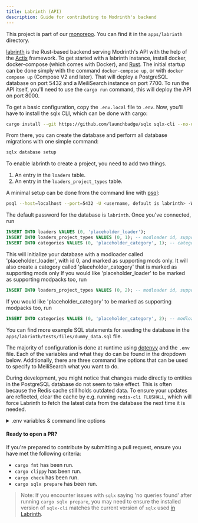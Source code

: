 ```yaml
---
title: Labrinth (API)
description: Guide for contributing to Modrinth's backend
---
```


This project is part of our [monorepo](https://github.com/modrinth/code). You can find it in the `apps/labrinth` directory.

[labrinth] is the Rust-based backend serving Modrinth's API with the help of the [Actix](https://actix.rs) framework. To get started with a labrinth instance, install docker, docker-compose (which comes with Docker), and [Rust]. The initial startup can be done simply with the command `docker-compose up`, or with `docker compose up` (Compose V2 and later). That will deploy a PostgreSQL database on port 5432 and a MeiliSearch instance on port 7700. To run the API itself, you'll need to use the `cargo run` command, this will deploy the API on port 8000.

To get a basic configuration, copy the `.env.local` file to `.env`. Now, you'll have to install the sqlx CLI, which can be done with cargo:

```bash
cargo install --git https://github.com/launchbadge/sqlx sqlx-cli --no-default-features --features postgres,rustls
```

From there, you can create the database and perform all database migrations with one simple command:

```bash
sqlx database setup
```

To enable labrinth to create a project, you need to add two things.

1. An entry in the `loaders` table.
2. An entry in the `loaders_project_types` table.

A minimal setup can be done from the command line with [psql](https://www.postgresql.org/docs/current/app-psql.html):

```bash
psql --host=localhost --port=5432 -U <username, default is labrinth> -W
```

The default password for the database is `labrinth`. Once you've connected, run

```sql
INSERT INTO loaders VALUES (0, 'placeholder_loader');
INSERT INTO loaders_project_types VALUES (0, 1); -- modloader id, supported type id
INSERT INTO categories VALUES (0, 'placeholder_category', 1); -- category id, category, project type id
```

This will initialize your database with a modloader called 'placeholder_loader', with id 0, and marked as supporting mods only. It will also create a category called 'placeholder_category' that is marked as supporting mods only
If you would like 'placeholder_loader' to be marked as supporting modpacks too, run

```sql
INSERT INTO loaders_project_types VALUES (0, 2); -- modloader id, supported type id
```

If you would like 'placeholder_category' to be marked as supporting modpacks too, run

```sql
INSERT INTO categories VALUES (0, 'placeholder_category', 2); -- modloader id, supported type id
```

You can find more example SQL statements for seeding the database in the `apps/labrinth/tests/files/dummy_data.sql` file.

The majority of configuration is done at runtime using [dotenvy](https://crates.io/crates/dotenvy) and the `.env` file. Each of the variables and what they do can be found in the dropdown below. Additionally, there are three command line options that can be used to specify to MeiliSearch what you want to do.

During development, you might notice that changes made directly to entities in the PostgreSQL database do not seem to take effect. This is often because the Redis cache still holds outdated data. To ensure your updates are reflected, clear the cache by e.g. running `redis-cli FLUSHALL`, which will force Labrinth to fetch the latest data from the database the next time it is needed.

<details>
<summary>.env variables & command line options</summary>

#### Basic configuration

`DEBUG`: Whether debugging tools should be enabled
`RUST_LOG`: Specifies what information to log, from rust's [`env-logger`](https://github.com/env-logger-rs/env_logger); a reasonable default is `info,sqlx::query=warn`
`SITE_URL`: The main URL to be used for CORS
`CDN_URL`: The publicly accessible base URL for files uploaded to the CDN
`MODERATION_DISCORD_WEBHOOK`: The URL for a Discord webhook where projects pending approval will be sent
`CLOUDFLARE_INTEGRATION`: Whether Labrinth should integrate with Cloudflare's spam protection
`DATABASE_URL`: The URL for the PostgreSQL database, including its username, password, host, port, and database name
`DATABASE_MIN_CONNECTIONS`: The minimum number of concurrent connections allowed to the database at the same time
`DATABASE_MAX_CONNECTIONS`: The maximum number of concurrent connections allowed to the database at the same time
`MEILISEARCH_ADDR`: The URL for the MeiliSearch instance used for search
`MEILISEARCH_KEY`: The name that MeiliSearch is given
`BIND_ADDR`: The bind address for the server. Supports both IPv4 and IPv6
`MOCK_FILE_PATH`: The path used to store uploaded files; this has no default value and will panic if unspecified
`SMTP_USERNAME`: The username used to authenticate with the SMTP server
`SMTP_PASSWORD`: The password associated with the `SMTP_USERNAME` for SMTP authentication
`SMTP_HOST`: The hostname or IP address of the SMTP server
`SMTP_PORT`: The port number on which the SMTP server is listening (commonly 25, 465, or 587)
`SMTP_TLS`: The TLS mode to use for the SMTP connection, which can be one of the following: `none`, `opportunistic_start_tls`, `requires_start_tls`, `tls`

#### CDN options

`STORAGE_BACKEND`: Controls what storage backend is used. This can be either `local` or `s3`, but defaults to `local`

The S3 configuration options are fairly self-explanatory in name, so here's simply their names:
`S3_ACCESS_TOKEN`, `S3_SECRET`, `S3_URL`, `S3_REGION`, `S3_PUBLIC_BUCKET_NAME`, `S3_PRIVATE_BUCKET_NAME`, `S3_USES_PATH_STYLE_BUCKETS`

#### Search, OAuth, and miscellaneous options

`LOCAL_INDEX_INTERVAL`: The interval, in seconds, at which the local database is reindexed for searching. Defaults to `3600` seconds (1 hour).
`VERSION_INDEX_INTERVAL`: The interval, in seconds, at which versions are reindexed for searching. Defaults to `1800` seconds (30 minutes).

The OAuth configuration options are fairly self-explanatory. For help setting up authentication, please contact us on [Discord].

`RATE_LIMIT_IGNORE_IPS`: An array of IPs that should have a lower rate limit factor. This can be useful for allowing the front-end to have a lower rate limit to prevent accidental timeouts.

#### Command line options

`--skip-first-index`: Skips indexing the local database on startup. This is useful to prevent doing unnecessary work when frequently restarting.
`--reconfigure-indices`: Resets the MeiliSearch settings for the search indices and exits.
`--reset-indices`: Resets the MeiliSearch indices and exits; this clears all previously indexed mods.

</details>

#### Ready to open a PR?

If you're prepared to contribute by submitting a pull request, ensure you have met the following criteria:

- `cargo fmt` has been run.
- `cargo clippy` has been run.
- `cargo check` has been run.
- `cargo sqlx prepare` has been run.

> Note: If you encounter issues with `sqlx` saying 'no queries found' after running `cargo sqlx prepare`, you may need to ensure the installed version of `sqlx-cli` matches the current version of `sqlx` used [in Labrinth](https://github.com/modrinth/labrinth/blob/master/Cargo.toml).

[Discord]: https://discord.modrinth.com
[GitHub]: https://github.com/modrinth
[labrinth]: https://github.com/modrinth/labrinth
[Rust]: https://www.rust-lang.org/tools/install
